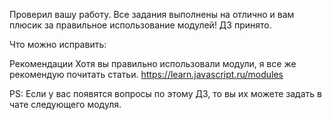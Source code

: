 Проверил вашу работу. Все задания выполнены на отлично и вам плюсик за правильное использование модулей! ДЗ принято.

Что можно исправить:

Рекомендации
Хотя вы правильно использовали модули, я все же рекомендую почитать статьи.
https://learn.javascript.ru/modules

PS: Если у вас появятся вопросы по этому ДЗ, то вы их можете задать в чате следующего модуля.
